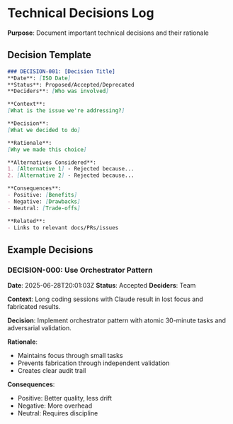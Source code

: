 # Technical Decisions Log

**Purpose**: Document important technical decisions and their rationale

## Decision Template
```markdown
### DECISION-001: [Decision Title]
**Date**: [ISO Date]
**Status**: Proposed/Accepted/Deprecated
**Deciders**: [Who was involved]

**Context**:
[What is the issue we're addressing?]

**Decision**:
[What we decided to do]

**Rationale**:
[Why we made this choice]

**Alternatives Considered**:
1. [Alternative 1] - Rejected because...
2. [Alternative 2] - Rejected because...

**Consequences**:
- Positive: [Benefits]
- Negative: [Drawbacks]
- Neutral: [Trade-offs]

**Related**:
- Links to relevant docs/PRs/issues
```

## Example Decisions

### DECISION-000: Use Orchestrator Pattern
**Date**: 2025-06-28T20:01:03Z
**Status**: Accepted
**Deciders**: Team

**Context**:
Long coding sessions with Claude result in lost focus and fabricated results.

**Decision**:
Implement orchestrator pattern with atomic 30-minute tasks and adversarial validation.

**Rationale**:
- Maintains focus through small tasks
- Prevents fabrication through independent validation
- Creates clear audit trail

**Consequences**:
- Positive: Better quality, less drift
- Negative: More overhead
- Neutral: Requires discipline
